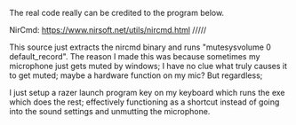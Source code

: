 The real code really can be credited to the program below.

NirCmd: https://www.nirsoft.net/utils/nircmd.html
/////

This source just extracts the nircmd binary and runs 
"mutesysvolume 0 default_record".
The reason I made this was because sometimes my microphone just gets muted by windows; I have no clue what truly causes it to get muted; maybe a hardware function on my mic? But regardless; 

I just setup a razer launch program key on my keyboard which runs the exe which does the rest; effectively functioning as a shortcut instead of going into the sound settings and unmutting the microphone.

